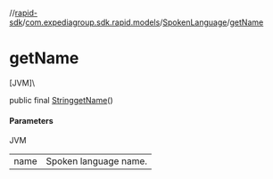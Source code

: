 //[rapid-sdk](../../../index.md)/[com.expediagroup.sdk.rapid.models](../index.md)/[SpokenLanguage](index.md)/[getName](get-name.md)

# getName

[JVM]\

public final [String](https://docs.oracle.com/javase/8/docs/api/java/lang/String.html)[getName](get-name.md)()

#### Parameters

JVM

| | |
|---|---|
| name | Spoken language name. |
